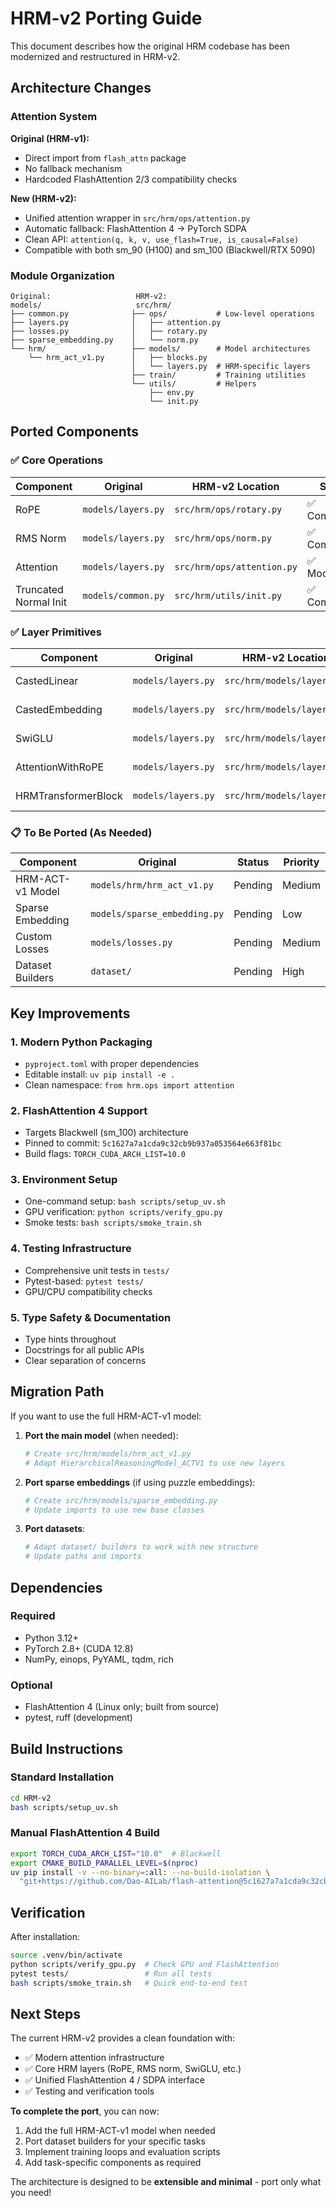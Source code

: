 # HRM-v2 Porting Guide

This document describes how the original HRM codebase has been modernized and restructured in HRM-v2.

## Architecture Changes

### Attention System

**Original (HRM-v1):**
- Direct import from `flash_attn` package
- No fallback mechanism
- Hardcoded FlashAttention 2/3 compatibility checks

**New (HRM-v2):**
- Unified attention wrapper in `src/hrm/ops/attention.py`
- Automatic fallback: FlashAttention 4 → PyTorch SDPA
- Clean API: `attention(q, k, v, use_flash=True, is_causal=False)`
- Compatible with both sm_90 (H100) and sm_100 (Blackwell/RTX 5090)

### Module Organization

```
Original:                   HRM-v2:
models/                     src/hrm/
├── common.py              ├── ops/           # Low-level operations
├── layers.py              │   ├── attention.py
├── losses.py              │   ├── rotary.py
├── sparse_embedding.py    │   └── norm.py
└── hrm/                   ├── models/        # Model architectures
    └── hrm_act_v1.py      │   ├── blocks.py
                           │   └── layers.py  # HRM-specific layers
                           ├── train/         # Training utilities
                           └── utils/         # Helpers
                               ├── env.py
                               └── init.py
```

## Ported Components

### ✅ Core Operations

| Component | Original | HRM-v2 Location | Status |
|-----------|----------|-----------------|--------|
| RoPE | `models/layers.py` | `src/hrm/ops/rotary.py` | ✅ Complete |
| RMS Norm | `models/layers.py` | `src/hrm/ops/norm.py` | ✅ Complete |
| Attention | `models/layers.py` | `src/hrm/ops/attention.py` | ✅ Modernized |
| Truncated Normal Init | `models/common.py` | `src/hrm/utils/init.py` | ✅ Complete |

### ✅ Layer Primitives

| Component | Original | HRM-v2 Location | Status |
|-----------|----------|-----------------|--------|
| CastedLinear | `models/layers.py` | `src/hrm/models/layers.py` | ✅ Complete |
| CastedEmbedding | `models/layers.py` | `src/hrm/models/layers.py` | ✅ Complete |
| SwiGLU | `models/layers.py` | `src/hrm/models/layers.py` | ✅ Complete |
| AttentionWithRoPE | `models/layers.py` | `src/hrm/models/layers.py` | ✅ Modernized |
| HRMTransformerBlock | `models/layers.py` | `src/hrm/models/layers.py` | ✅ Complete |

### 📋 To Be Ported (As Needed)

| Component | Original | Status | Priority |
|-----------|----------|--------|----------|
| HRM-ACT-v1 Model | `models/hrm/hrm_act_v1.py` | Pending | Medium |
| Sparse Embedding | `models/sparse_embedding.py` | Pending | Low |
| Custom Losses | `models/losses.py` | Pending | Medium |
| Dataset Builders | `dataset/` | Pending | High |

## Key Improvements

### 1. Modern Python Packaging
- `pyproject.toml` with proper dependencies
- Editable install: `uv pip install -e .`
- Clean namespace: `from hrm.ops import attention`

### 2. FlashAttention 4 Support
- Targets Blackwell (sm_100) architecture
- Pinned to commit: `5c1627a7a1cda9c32cb9b937a053564e663f81bc`
- Build flags: `TORCH_CUDA_ARCH_LIST=10.0`

### 3. Environment Setup
- One-command setup: `bash scripts/setup_uv.sh`
- GPU verification: `python scripts/verify_gpu.py`
- Smoke tests: `bash scripts/smoke_train.sh`

### 4. Testing Infrastructure
- Comprehensive unit tests in `tests/`
- Pytest-based: `pytest tests/`
- GPU/CPU compatibility checks

### 5. Type Safety & Documentation
- Type hints throughout
- Docstrings for all public APIs
- Clear separation of concerns

## Migration Path

If you want to use the full HRM-ACT-v1 model:

1. **Port the main model** (when needed):
   ```python
   # Create src/hrm/models/hrm_act_v1.py
   # Adapt HierarchicalReasoningModel_ACTV1 to use new layers
   ```

2. **Port sparse embeddings** (if using puzzle embeddings):
   ```python
   # Create src/hrm/models/sparse_embedding.py
   # Update imports to use new base classes
   ```

3. **Port datasets**:
   ```python
   # Adapt dataset/ builders to work with new structure
   # Update paths and imports
   ```

## Dependencies

### Required
- Python 3.12+
- PyTorch 2.8+ (CUDA 12.8)
- NumPy, einops, PyYAML, tqdm, rich

### Optional
- FlashAttention 4 (Linux only; built from source)
- pytest, ruff (development)

## Build Instructions

### Standard Installation
```bash
cd HRM-v2
bash scripts/setup_uv.sh
```

### Manual FlashAttention 4 Build
```bash
export TORCH_CUDA_ARCH_LIST="10.0"  # Blackwell
export CMAKE_BUILD_PARALLEL_LEVEL=$(nproc)
uv pip install -v --no-binary=:all: --no-build-isolation \
  "git+https://github.com/Dao-AILab/flash-attention@5c1627a7a1cda9c32cb9b937a053564e663f81bc"
```

## Verification

After installation:
```bash
source .venv/bin/activate
python scripts/verify_gpu.py  # Check GPU and FlashAttention
pytest tests/                 # Run all tests
bash scripts/smoke_train.sh   # Quick end-to-end test
```

## Next Steps

The current HRM-v2 provides a clean foundation with:
- ✅ Modern attention infrastructure
- ✅ Core HRM layers (RoPE, RMS norm, SwiGLU, etc.)
- ✅ Unified FlashAttention 4 / SDPA interface
- ✅ Testing and verification tools

**To complete the port**, you can now:
1. Add the full HRM-ACT-v1 model when needed
2. Port dataset builders for your specific tasks
3. Implement training loops and evaluation scripts
4. Add task-specific components as required

The architecture is designed to be **extensible and minimal** - port only what you need!

